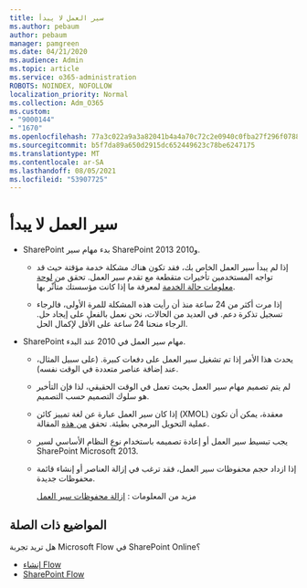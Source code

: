 ```yaml
---
title: سير العمل لا يبدأ
ms.author: pebaum
author: pebaum
manager: pamgreen
ms.date: 04/21/2020
ms.audience: Admin
ms.topic: article
ms.service: o365-administration
ROBOTS: NOINDEX, NOFOLLOW
localization_priority: Normal
ms.collection: Adm_O365
ms.custom:
- "9000144"
- "1670"
ms.openlocfilehash: 77a3c022a9a3a82041b4a4a70c72c2e0940c0fba27f296f07881e3abebf1e464
ms.sourcegitcommit: b5f7da89a650d2915dc652449623c78be6247175
ms.translationtype: MT
ms.contentlocale: ar-SA
ms.lasthandoff: 08/05/2021
ms.locfileid: "53907725"
---
```

# <a name="workflow-is-not-starting"></a>سير العمل لا يبدأ

- SharePoint بدء مهام سير SharePoint 2013 و2010.

    - إذا لم يبدأ سير العمل الخاص بك، فقد تكون هناك مشكلة خدمة مؤقتة حيث قد تواجه المستخدمين تأخيرات متقطعة مع تقدم سير العمل. تحقق من [لوحة معلومات حالة الخدمة](https://admin.microsoft.com/AdminPortal/Home/servicehealth) لمعرفة ما إذا كانت مؤسستك متأثّر بها.

    - إذا مرت أكثر من 24 ساعة منذ أن رأيت هذه المشكلة للمرة الأولى، فالرجاء تسجيل تذكرة دعم. في العديد من الحالات، نحن نعمل بالفعل على إيجاد حل. الرجاء منحنا 24 ساعة على الأقل لإكمال الحل.

- SharePoint مهام سير العمل في 2010 عند البدء.

    - يحدث هذا الأمر إذا تم تشغيل سير العمل على دفعات كبيرة. (على سبيل المثال، عند إضافة عناصر متعددة في الوقت نفسه).

    - لم يتم تصميم مهام سير العمل بحيث تعمل في الوقت الحقيقي، لذا فإن التأخير هو سلوك التصميم حسب التصميم.

   -  إذا كان سير العمل عبارة عن لغة تمييز كائن (XMOL) معقدة، يمكن أن تكون عملية التحويل البرمجي بطيئة. تحقق [من هذه](https://support.microsoft.com//kb/3043697) المقالة.

    - يجب تبسيط سير العمل أو إعادة تصميمه باستخدام نوع النظام الأساسي لسير SharePoint Microsoft 2013.

    - إذا ازداد حجم محفوظات سير العمل، فقد ترغب في إزالة العناصر أو إنشاء قائمة محفوظات جديدة.

        مزيد من المعلومات : [إزالة محفوظات سير العمل](https://blogs.technet.microsoft.com/marj/2015/08/07/sharepoint-2010-workflows-best-practice-purge-workflow-history-list-items/)


## <a name="related-topics"></a>المواضيع ذات الصلة
هل تريد تجربة Microsoft Flow في SharePoint Online؟
- [إنشاء Flow](https://support.office.com/article/Create-a-flow-for-a-list-or-library-in-SharePoint-Online-or-OneDrive-for-Business-a9c3e03b-0654-46af-a254-20252e580d01) 
- [SharePoint Flow](https://flow.microsoft.com/blog/sharepoint-and-flow/) 
